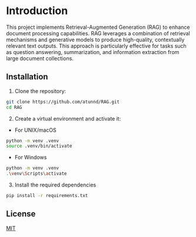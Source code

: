 # Introduction

This project implements Retrieval-Augmented Generation (RAG) to enhance document processing capabilities. RAG leverages a combination of retrieval mechanisms and generative models to produce high-quality, contextually relevant text outputs. This approach is particularly effective for tasks such as question answering, summarization, and information extraction from large document collections.

## Installation
1. Clone the repository:

```bash
git clone https://github.com/atunnd/RAG.git
cd RAG
```
2. Create a virtual environment and activate it:
* For UNIX/macOS
```bash
python -m venv .venv
source .venv/bin/activate
```

* For Windows
```bash
python -m venv .venv
.\venv\Scripts\activate
```
3. Install the required dependencies

```bash
pip install -r requirements.txt
```
## License

[MIT](https://choosealicense.com/licenses/mit/)